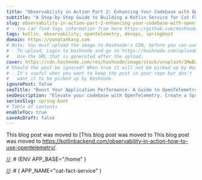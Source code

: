 ```yaml
---
title: "Observability in Action Part 2: Enhancing Your Codebase with OpenTelemetry"
subtitle: "A Step-by-Step Guide to Building a Kotlin Service for Cat Facts API"
slug: observability-in-action-part-2-enhancing-your-codebase-with-opentelemetry
# - You can find tags information from here https://github.com/Hashnode/support/blob/main/misc/tags.json
tags: kotlin, observability, opentelemetry, devops, springboot
domain: https://yonatankarp.com
# Note: You must upload the image to Hashnode's CDN, before you can use it here.
# - To upload, Login to Hashnode and go to https://hashnode.com/uploader
#   Use the URL that is generated after the upload.
cover: https://cdn.hashnode.com/res/hashnode/image/stock/unsplash/1MwB2BXuUMI/upload/b17c33f58c51320d329cb4820eaabf80.jpeg
# Should the post be ignored? When true it will not be picked up by Hashnode.
# - It's useful when you want to keep the post in your repo but don't
#   want it to be picked up by Hashnode.
ignorePost: false
seoTitle: "Boost Your Application Performance: A Guide to OpenTelemetry Integration"
seoDescription: "Elevate your codebase with OpenTelemetry. Create a Spring service, link to a database, and deploy using Docker in this step-by-step guide."
seriesSlug: spring-boot
# Table of contents
enableToc: true
saveAsDraft: false
---
```


This blog post was moved to [This blog post was moved to This blog post was moved to https://kotlinbackend.com/observability-in-action-how-to-use-opentelemetry/.

[//]: # (> **TL;DR:** Enhancing your codebase with OpenTelemetry involves building a service that returns cat facts, saves them to a database, and sends them back to the caller. This is demonstrated using a Spring-based service, loading facts into a request context, storing and reading facts, Dockerizing the project, and setting up docker-compose for easy deployment.)

[//]: # ()
[//]: # (Welcome to my series on Observability in Action. In this series, I explore various aspects of enhancing your codebase with modern observability techniques. If you're new to the series, I highly encourage you to check out our previous articles to get a comprehensive understanding of the topics covered:)

[//]: # ()
[//]: # (### Series Outline)

[//]: # ()
[//]: # (* [Part 1 - Build Client Library]&#40;https://yonatankarp.com/observability-in-action-part-1-enhancing-your-codebase-with-opentelemetry&#41;)

[//]: # ()
[//]: # (* [Part 2 - Build the Service]&#40;https://yonatankarp.com/observability-in-action-part-2-enhancing-your-codebase-with-opentelemetry&#41; ⬅ You are here)

[//]: # ()
[//]: # (* [Part 3 - Instrument the Service]&#40;https://yonatankarp.com/observability-in-action-part-3-enhancing-your-codebase-with-opentelemetry&#41;)

[//]: # ()
[//]: # (* Part 4 - Integrate the OpenTelemetry Collector)

[//]: # ()
[//]: # ()
[//]: # (All code examples for this series are available on GitHub:)

[//]: # ()
[//]: # (* All code examples related to this service are available [here]&#40;https://github.com/yonatankarp/cat-fact-service/tree/business-logic-implementation&#41; on the branch `business-logic-implementation`)

[//]: # ()
[//]: # ()
[//]: # (![A cat wearing a hard hat with the word cat on it]&#40;https://cdn.hashnode.com/res/hashnode/image/upload/v1693144413338/RmtSqhi4_.avif?auto=format align="center"&#41;)

[//]: # ()
[//]: # (## Building the Service)

[//]: # ()
[//]: # (The service includes the following features:)

[//]: # ()
[//]: # (* Each request returns a specified number of cat facts &#40;between 1-10&#41; using the `cat-fact-client` library, If not specified, the default is 5 facts)

[//]: # ()
[//]: # (* Each fact is saved to the database unless it's already stored.)

[//]: # ()
[//]: # (* The retrieved facts are then sent back to the caller.)

[//]: # ()
[//]: # ()
[//]: # (You might wonder, ***"When would I ever need this?!"*** This is primarily a demonstrative use case. Imagine a scenario where instead of accessing a facts API, you're calling a user management service to ensure a user's context is saved in the request.)

[//]: # ()
[//]: # (Various methods can deliver this functionality. Here, we will utilize Spring's `@Scope` for a bean that's instantiated for every new service request.)

[//]: # ()
[//]: # (### Adding Dependencies)

[//]: # ()
[//]: # (To integrate our library, append the following dependency to the project:)

[//]: # ()
[//]: # (```kotlin)

[//]: # (repositories {)

[//]: # (    maven {)

[//]: # (        url = uri&#40;"https://maven.pkg.github.com/ForkingGeniuses/cat-fact-client"&#41;)

[//]: # (        credentials {)

[//]: # (            username = project.findProperty&#40;"gpr.user"&#41;?.toString&#40;&#41; ?: System.getenv&#40;"GITHUB_ACTOR"&#41;)

[//]: # (            password = project.findProperty&#40;"gpr.key"&#41;?.toString&#40;&#41; ?: System.getenv&#40;"GITHUB_TOKEN"&#41;)

[//]: # (        })

[//]: # (    })

[//]: # (})

[//]: # (```)

[//]: # ()
[//]: # (Ensure you have a PAT &#40;Personal Access Token&#41; with the `read:packages` privilege to access the library. Detailed instructions on generating a PAT can be found [here]&#40;https://docs.github.com/en/packages/learn-github-packages/about-github-packages#authenticating-to-github-packages&#41;.)

[//]: # ()
[//]: # (Subsequently, insert the dependency into the project:)

[//]: # ()
[//]: # (```kotlin)

[//]: # (dependencies {)

[//]: # (    implementation&#40;"com.yonatankarp:cat-fact-client:0.2.0"&#41;)

[//]: # (})

[//]: # (```)

[//]: # ()
[//]: # (After refreshing your Gradle project, if configured appropriately, the library should be available.)

[//]: # ()
[//]: # (### Loading the Facts)

[//]: # ()
[//]: # (![loading screen nyan cat]&#40;https://cdn.hashnode.com/res/hashnode/image/upload/v1693144480360/wa0kqoGT5.jpeg?auto=format align="left"&#41;)

[//]: # ()
[//]: # (We begin by defining the `RequestContext` interface, which will load facts for each request. Spring will use its implementation, `RequestContextImpl`, to inject facts into the controller.)

[//]: # ()
[//]: # (```kotlin)

[//]: # (/**)

[//]: # ( * Provides facts about cats into the request context.)

[//]: # ( *)

[//]: # ( * This interface is used by SpringBoot to inject the user context into)

[//]: # ( * the controller for each call made for the service.)

[//]: # ( */)

[//]: # (interface RequestContext {)

[//]: # (    var facts: Set<Fact>?)

[//]: # (})

[//]: # ()
[//]: # (/**)

[//]: # ( * The implementation of the [RequestContext] interface. Used by)

[//]: # ( * SpringBoot to populate the facts into the request context.)

[//]: # ( */)

[//]: # (open class RequestContextImpl&#40;)

[//]: # (    override var facts: Set<Fact>? = null)

[//]: # (&#41; : RequestContext)

[//]: # (```)

[//]: # ()
[//]: # (We will now configure our context to be included with each request arriving at the service. Note that we're using Jackson's `ObjectMapper` for the `cat-fact-client` library, as this is the default serialization library for Spring. Moreover, the `@Scope` annotation requires a none-suspended function, and therefore we have to use the `runBlocking{}` to bridge between the library and our service.)

[//]: # ()
[//]: # (```kotlin)

[//]: # (@Configuration)

[//]: # (class ApplicationConfiguration {)

[//]: # (    /**)

[//]: # (     * Creates a new instance of the [CatFactProvider] that will be )

[//]: # (     * used to fetch the facts about cats.)

[//]: # (     */)

[//]: # (    @Bean)

[//]: # (    fun catFactProvider&#40;objectMapper: ObjectMapper&#41;: CatFactProvider =)

[//]: # (        CatFactFactory.getInstance&#40;ProviderType.API, objectMapper&#41;)

[//]: # ()
[//]: # (    /**)

[//]: # (     * Creates a new instance of the [RequestContext] that will be )

[//]: # (     * used to inject the facts into the request context.)

[//]: # (     */)

[//]: # (    @Bean)

[//]: # (    @Scope&#40;)

[//]: # (        WebApplicationContext.SCOPE_REQUEST,)

[//]: # (        proxyMode = ScopedProxyMode.INTERFACES)

[//]: # (    &#41;)

[//]: # (    fun requestContext&#40;)

[//]: # (        catFactProvider: CatFactProvider)

[//]: # (    &#41;: RequestContext = runBlocking {)

[//]: # (        RequestContextImpl&#40;catFactProvider.get&#40;getMaxFactsNumber&#40;&#41;&#41;&#41;)

[//]: # (    })

[//]: # (    )
[//]: # (    /**)

[//]: # (     * Returns the maximum number of facts that should be returned )

[//]: # (     * to the caller, or the default value if not specified.)

[//]: # (     */)

[//]: # (    private fun getMaxFactsNumber&#40;&#41;: Int {)

[//]: # (        val servletRequestAttributes =)

[//]: # (            RequestContextHolder.getRequestAttributes&#40;&#41; as ServletRequestAttributes)

[//]: # (        )
[//]: # (        return servletRequestAttributes)

[//]: # (            .request)

[//]: # (            .getParameterValues&#40;"max"&#41;)

[//]: # (            ?.first&#40;&#41;)

[//]: # (            ?.toInt&#40;&#41;)

[//]: # (            ?.coerceIn&#40;MIN_FACTS_NUMBER, MAX_FACTS_NUMBER&#41;)

[//]: # (            ?: DEFAULT_FACTS_NUMBER)

[//]: # (    })

[//]: # ()
[//]: # (    companion object {)

[//]: # (        private const val DEFAULT_FACTS_NUMBER = 5)

[//]: # (        private const val MIN_FACTS_NUMBER = 1)

[//]: # (        private const val MAX_FACTS_NUMBER = 10)

[//]: # (    })

[//]: # (})

[//]: # (```)

[//]: # ()
[//]: # (### Storing and Reading Facts)

[//]: # ()
[//]: # (![russian blue cat in brown cardboard box]&#40;https://cdn.hashnode.com/res/hashnode/image/upload/v1693144536917/zRFtYNKlr.avif?auto=format align="left"&#41;)

[//]: # ()
[//]: # (With the facts now in the request context, they can be utilized in our controller.)

[//]: # ()
[//]: # (```kotlin)

[//]: # (@RestController)

[//]: # (class CatFactController&#40;)

[//]: # (    // Would be automatically injected by Spring)

[//]: # (    private val requestContext: RequestContext,)

[//]: # (    private val catFactService: CatFactService,)

[//]: # (&#41; {)

[//]: # (    @GetMapping&#40;"/api/v1/cat/facts"&#41;)

[//]: # (    suspend fun getCatFacts&#40;&#41;: ResponseEntity<FactsResponse> {)

[//]: # (        val facts = requestContext.facts ?: throw RuntimeException&#40;"Could not read facts"&#41;)

[//]: # (        catFactService.storeFacts&#40;facts&#41;)

[//]: # (        return ok&#40;facts.toResponse&#40;&#41;&#41;)

[//]: # (    })

[//]: # (})

[//]: # ()
[//]: # (private fun Set<Fact>.toResponse&#40;&#41; = FactsResponse&#40;this&#41;)

[//]: # ()
[//]: # (data class FactsResponse&#40;val facts: Set<Fact>&#41;)

[//]: # (```)

[//]: # ()
[//]: # (Our relatively straightforward service merely iterates over the available facts, storing each in turn.)

[//]: # ()
[//]: # (```kotlin)

[//]: # (@Service)

[//]: # (class CatFactService&#40;private val repository: CatFactRepository&#41; {)

[//]: # (    suspend fun storeFacts&#40;facts: Set<Fact>&#41; =)

[//]: # (        facts.forEach { repository.storeFacts&#40;it&#41; })

[//]: # (})

[//]: # (```)

[//]: # ()
[//]: # (The remaining step is saving our facts to the database. We'll use [Flyway]&#40;https://flywaydb.org/&#41; for database migrations and [JOOQ]&#40;https://www.jooq.org/&#41; for database interaction. Begin by establishing a table in the database.)

[//]: # ()
[//]: # (Add the following SQL script to the `src/main/resources/db/migration/V1.0.0__init_db.sql` folder:)

[//]: # ()
[//]: # (```sql)

[//]: # (CREATE TABLE cat_facts &#40;)

[//]: # (    hash INT PRIMARY KEY,)

[//]: # (    fact TEXT NOT NULL)

[//]: # (&#41;;)

[//]: # (```)

[//]: # ()
[//]: # (The facts lack unique identifiers, so we'll use the fact's hash to check if it's already in the database. Although this method isn't ideal, it suits our needs.)

[//]: # ()
[//]: # (Lastly, we'll develop a repository to save the facts in the database. This straightforward repository will add facts and skip those already present.)

[//]: # ()
[//]: # (```kotlin)

[//]: # (@Repository)

[//]: # (class CatFactRepository&#40;private val jooq: DSLContext&#41; {)

[//]: # (    suspend fun storeFacts&#40;fact: Fact&#41; =)

[//]: # (        with&#40;Tables.CAT_FACTS&#41; {)

[//]: # (            jooq.insertInto&#40;this, HASH, FACT&#41;)

[//]: # (                .values&#40;fact.hashCode&#40;&#41;, fact.value&#41;)

[//]: # (                .onConflict&#40;HASH&#41;)

[//]: # (                .doNothing&#40;&#41;)

[//]: # (                .execute&#40;&#41;)

[//]: # (        })

[//]: # (})

[//]: # (```)

[//]: # ()
[//]: # (### Dockerizing the Project)

[//]: # ()
[//]: # (![blue and red cargo ship on sea during daytime]&#40;https://cdn.hashnode.com/res/hashnode/image/upload/v1693144577802/WMPmsPL5_.avif?auto=format align="left"&#41;)

[//]: # ()
[//]: # (To replicate our services' production behavior, we'll use Docker to create an image, subsequently testing our service.)

[//]: # ()
[//]: # (```dockerfile)

[//]: # (FROM --platform=linux/x86_64 eclipse-temurin:17-jre-alpine)

[//]: # ()
[//]: # (ENV APP_BASE="/home" \)

[//]: # (    APP_NAME="cat-fact-service" \)

[//]: # (    SERVER_PORT="8080")

[//]: # ()
[//]: # (EXPOSE ${SERVER_PORT})

[//]: # ()
[//]: # (# Install helper tools for debugging)

[//]: # (RUN apk update && apk upgrade && apk add curl openssl gcompat bash busybox-extras iputils)

[//]: # ()
[//]: # (RUN mkdir -p ${APP_BASE}/${APP_NAME})

[//]: # ()
[//]: # (COPY build/libs/${APP_NAME}*.jar ${APP_BASE}/${APP_NAME}.jar)

[//]: # ()
[//]: # (CMD java -jar ${APP_BASE}/${APP_NAME}.jar)

[//]: # (```)

[//]: # ()
[//]: # (To verify your project's functionality, execute:)

[//]: # ()
[//]: # (```bash)

[//]: # ($ ./gradlew assemble)

[//]: # ($ docker build -t cat-fact-service .)

[//]: # (```)

[//]: # ()
[//]: # (You should be output similar to the following:)

[//]: # ()
[//]: # (```bash)

[//]: # ([+] Building 2.3s &#40;10/10&#41; FINISHED                                                                                                                                                                            docker:desktop-linux)

[//]: # ( => [internal] load build definition from Dockerfile                                                                                                                                                                          0.0s)

[//]: # ( => => transferring dockerfile: 453B                                                                                                                                                                                          0.0s)

[//]: # ( => [internal] load .dockerignore                                                                                                                                                                                             0.0s)

[//]: # ( => => transferring context: 2B                                                                                                                                                                                               0.0s)

[//]: # ( => [internal] load metadata for docker.io/library/eclipse-temurin:17-jre-alpine                                                                                                                                              1.5s)

[//]: # ( => [auth] library/eclipse-temurin:pull token for registry-1.docker.io                                                                                                                                                        0.0s)

[//]: # ( => [1/4] FROM docker.io/library/eclipse-temurin:17-jre-alpine@sha256:e90e0d654765ab3ae33f5c5155daafa4a907d0d738ce98c3be8f402a8edcee2b                                                                                        0.0s)

[//]: # ( => [internal] load build context                                                                                                                                                                                             0.6s)

[//]: # ( => => transferring context: 82.75MB                                                                                                                                                                                          0.6s)

[//]: # ( => CACHED [2/4] RUN apk update && apk upgrade && apk add curl openssl gcompat bash busybox-extras iputils                                                                                                                    0.0s)

[//]: # ( => CACHED [3/4] RUN mkdir -p /home/cat-fact-service                                                                                                                                                                          0.0s)

[//]: # ( => [4/4] COPY build/libs/cat-fact-service*.jar /home/cat-fact-service.jar                                                                                                                                                    0.1s)

[//]: # ( => exporting to image                                                                                                                                                                                                        0.1s)

[//]: # ( => => exporting layers                                                                                                                                                                                                       0.1s)

[//]: # ( => => writing image sha256:0b65dc5d8e98c9b095ce4bd38ab28eae8320ff1cfb089b59b039d3753cf6ec45                                                                                                                                  0.0s)

[//]: # ( => => naming to docker.io/library/cat-fact-service)

[//]: # (```)

[//]: # ()
[//]: # (### Setting up docker-compose)

[//]: # ()
[//]: # (While the service is operational, the database setup remains. Docker-compose will establish both the database and the service.)

[//]: # ()
[//]: # (At your project's root, create a new file named `docker-compose.yml` with the following content:)

[//]: # ()
[//]: # (```yaml)

[//]: # (version: '3')

[//]: # ()
[//]: # (services:)

[//]: # (  cat-fact-service:)

[//]: # (    container_name: cat-fact-service)

[//]: # (    networks:)

[//]: # (      - proxynet)

[//]: # (    build: ../..)

[//]: # (    ports:)

[//]: # (      - "8080:8080")

[//]: # (    depends_on:)

[//]: # (      - postgres)

[//]: # (    environment:)

[//]: # (      - DB_HOST=postgres)

[//]: # (      - DB_PORT=5432)

[//]: # (      - DB_NAME=facts)

[//]: # (      - DB_USER=postgres)

[//]: # (      - DB_PASSWORD=secret)

[//]: # ()
[//]: # (  postgres:)

[//]: # (    container_name: cat-fact-service-postgres)

[//]: # (    networks:)

[//]: # (      - proxynet)

[//]: # (    image: postgres:14)

[//]: # (    restart: always)

[//]: # (    environment:)

[//]: # (      POSTGRES_USER: postgres)

[//]: # (      POSTGRES_PASSWORD: secret)

[//]: # (      POSTGRES_DB: facts)

[//]: # (    ports:)

[//]: # (      - "5432:5432")

[//]: # ()
[//]: # (networks:)

[//]: # (  proxynet:)

[//]: # (    name: cat-fact-service-network)

[//]: # (```)

[//]: # ()
[//]: # (### Running the Service)

[//]: # ()
[//]: # (You can now launch and assess the service by executing:)

[//]: # ()
[//]: # (```bash)

[//]: # ($ docker-compose up)

[//]: # (```)

[//]: # ()
[//]: # (Once Spring notifies you that the service is operational, access it via your browser at [http://localhost:8080/api/v1/cat/facts]&#40;http://localhost:8080/api/v1/cat/facts&#41;.)

[//]: # ()
[//]: # (If executed correctly, the response should resemble:)

[//]: # ()
[//]: # (![]&#40;https://cdn.hashnode.com/res/hashnode/image/upload/v1692880679471/1e0a52c3-3bc3-406f-bda3-e181ab726a05.png align="center"&#41;)

[//]: # ()
[//]: # (To retrieve a custom number of facts, use the `max` query parameter. For ten facts, navigate to [http://localhost:8080/api/v1/cat/facts?max=10]&#40;http://localhost:8080/api/v1/cat/facts?max=10&#41;.)

[//]: # ()
[//]: # (![]&#40;https://cdn.hashnode.com/res/hashnode/image/upload/v1692880690525/fa785133-1e2e-432e-a717-135d2442e9d5.png align="center"&#41;)

[//]: # ()
[//]: # (Inspecting the database will confirm the successful storage of facts.)

[//]: # ()
[//]: # (![]&#40;https://cdn.hashnode.com/res/hashnode/image/upload/v1692880698423/e0a2e4e9-5906-4ea0-86e2-1e580b31bb0b.png align="center"&#41;)

[//]: # ()
[//]: # (Our service logic is ready!)

[//]: # ()
[//]: # (![International Cat Day]&#40;https://cdn.hashnode.com/res/hashnode/image/upload/v1693144765113/MOX38aF5I.webp?auto=format align="center"&#41;)

[//]: # ()
[//]: # (Alternatively, you can pull the docker image that I have created from [GHCR]&#40;https://docs.github.com/de/packages/working-with-a-github-packages-registry/working-with-the-container-registry&#41; by changing your docker-compose file as follows:)

[//]: # ()
[//]: # (```yaml)

[//]: # (version: '3')

[//]: # ()
[//]: # (services:)

[//]: # (  cat-fact-service:)

[//]: # (    container_name: cat-fact-service)

[//]: # (    image: ghcr.io/yonatankarp/cat-fact-service:latest)

[//]: # (    networks:)

[//]: # (      - proxynet)

[//]: # (    ports:)

[//]: # (      - "8080:8080")

[//]: # (    depends_on:)

[//]: # (      - postgres)

[//]: # (    environment:)

[//]: # (      - DB_HOST=postgres)

[//]: # (      - DB_PORT=5432)

[//]: # (      - DB_NAME=facts)

[//]: # (      - DB_USER=postgres)

[//]: # (      - DB_PASSWORD=secret)

[//]: # ()
[//]: # (  postgres:)

[//]: # (    container_name: cat-fact-service-postgres)

[//]: # (    networks:)

[//]: # (      - proxynet)

[//]: # (    image: postgres:14)

[//]: # (    restart: always)

[//]: # (    environment:)

[//]: # (      POSTGRES_USER: postgres)

[//]: # (      POSTGRES_PASSWORD: secret)

[//]: # (      POSTGRES_DB: facts)

[//]: # (    ports:)

[//]: # (      - "5432:5432")

[//]: # ()
[//]: # (networks:)

[//]: # (  proxynet:)

[//]: # (    name: cat-fact-service-network)

[//]: # (```)

[//]: # ()
[//]: # (%%[contact-me])

[//]: # ()
[//]: # (## Conclusion)

[//]: # ()
[//]: # (In this part of the Observability in Action series, we demonstrated how to build a Spring-based service that returns cat facts, saves them to a database, and sends them back to the caller. We covered loading facts into a request context, storing and reading facts, Dockerizing the project, and setting up docker-compose for easy deployment. Stay tuned for the upcoming parts of the series, where we will explore instrumenting the service, integrating OpenTelemetry Collector, and more.)

[//]: # ()
[//]: # (## Acknowledgments)

[//]: # ()
[//]: # (* [Mariusz Sołtysiak]&#40;https://medium.com/@mariuszsoltysiak&#41; - for moral support, review, and suggestions while writing this series of articles.)
